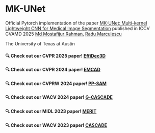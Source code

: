 # MK-UNet

Official Pytorch implementation of the paper [MK-UNet: Multi-kernel Lightweight CNN for Medical Image Segmentation](https://arxiv.org/abs/2509.18493) published in ICCV CVAMD 2025
[Md Mostafijur Rahman](https://mostafij-rahman.github.io/), [Radu Marculescu](https://radum.ece.utexas.edu/)
<p>The University of Texas at Austin</p>

#### 🔍 **Check out our CVPR 2025 paper! [EffiDec3D](https://github.com/SLDGroup/EffiDec3D)**
#### 🔍 **Check out our CVPR 2024 paper! [EMCAD](https://github.com/SLDGroup/EMCAD)** 
#### 🔍 **Check out our CVPRW 2024 paper! [PP-SAM](https://github.com/SLDGroup/PP-SAM)** 
#### 🔍 **Check out our WACV 2024 paper! [G-CASCADE](https://github.com/SLDGroup/G-CASCADE)**
#### 🔍 **Check out our MIDL 2023 paper! [MERIT](https://github.com/SLDGroup/MERIT)**
#### 🔍 **Check out our WACV 2023 paper! [CASCADE](https://github.com/SLDGroup/CASCADE)**
